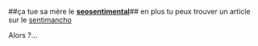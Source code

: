 ##ça tue sa mère le **[seosentimental](http://www.seosentimental.org/)**##
 en plus tu peux trouver un article sur le [sentimancho](http://www.seosentimental.org/article10/sentimancho-webis-affiliation-charme)

Alors ?...